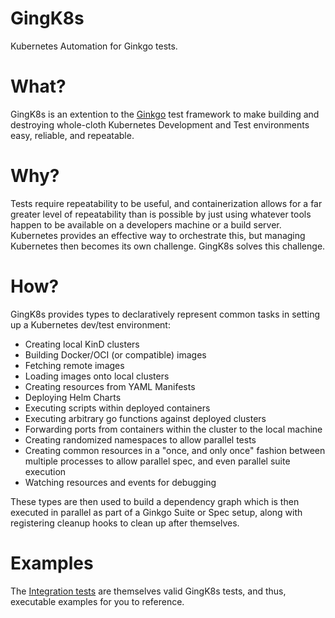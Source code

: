 # GingK8s

Kubernetes Automation for Ginkgo tests.

# What?

GingK8s is an extention to the [Ginkgo](https://github.com/onsi/ginkgo) test framework to make building  and destroying whole-cloth Kubernetes Development and Test environments easy, reliable, and repeatable.

# Why?

Tests require repeatability to be useful, and containerization allows for a far greater level of repeatability than is possible by just using whatever tools happen to be available on a developers machine or a build server. Kubernetes provides an effective way to orchestrate this, but managing Kubernetes then becomes its own challenge. GingK8s solves this challenge.

# How?

GingK8s provides types to declaratively represent common tasks in setting up a Kubernetes dev/test environment:

* Creating local KinD clusters
* Building Docker/OCI (or compatible) images
* Fetching remote images
* Loading images onto local clusters
* Creating resources from YAML Manifests
* Deploying Helm Charts
* Executing scripts within deployed containers
* Executing arbitrary go functions against deployed clusters
* Forwarding ports from containers within the cluster to the local machine
* Creating randomized namespaces to allow parallel tests
* Creating common resources in a "once, and only once" fashion between multiple processes to allow parallel spec, and even parallel suite execution
* Watching resources and events for debugging

These types are then used to build a dependency graph which is then executed in parallel as part of a Ginkgo Suite or Spec setup, along with registering cleanup hooks to clean up after themselves.

# Examples

The [Integration tests](./gingk8s_suite_test.go) are themselves valid GingK8s tests, and thus, executable examples for you to reference.

